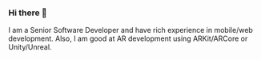 ### Hi there 👋
I am a Senior Software Developer and have rich experience in mobile/web development.
Also, I am good at AR development using ARKit/ARCore or Unity/Unreal.
<!--
**developerteam888/developerteam888** is a ✨ _special_ ✨ repository because its `README.md` (this file) appears on your GitHub profile.

Here are some ideas to get you started:

- 🔭 I’m currently working on Remote
- 👯 I worked closely with team members to produce high-quality deliverables.

[![Top Langs](https://github-readme-stats.vercel.app/api/top-langs/?username=developerteam888)](https://github.com/anuraghazra/github-readme-stats)

![Code Dragon's github stats](https://github-readme-stats.vercel.app/api?username=developerteam888&show_icons=true&theme=vue)
